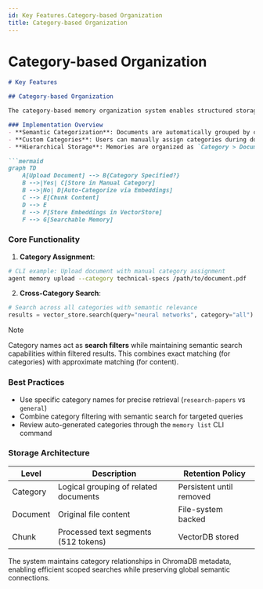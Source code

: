 ```yaml
---
id: Key Features.Category-based Organization
title: Category-based Organization
---
```

# Category-based Organization
```markdown
# Key Features

## Category-based Organization

The category-based memory organization system enables structured storage and retrieval of document memories using semantic groupings. This approach enhances search efficiency and maintains contextual relationships between stored documents.

### Implementation Overview
- **Semantic Categorization**: Documents are automatically grouped by content similarity using embedding vectors
- **Custom Categories**: Users can manually assign categories during document upload via CLI
- **Hierarchical Storage**: Memories are organized as `Category > Document > Chunk` in the vector store

```mermaid
graph TD
    A[Upload Document] --> B{Category Specified?}
    B -->|Yes| C[Store in Manual Category]
    B -->|No| D[Auto-Categorize via Embeddings]
    C --> E[Chunk Content]
    D --> E
    E --> F[Store Embeddings in VectorStore]
    F --> G[Searchable Memory]
```

### Core Functionality
1. **Category Assignment**:
```bash
# CLI example: Upload document with manual category assignment
agent memory upload --category technical-specs /path/to/document.pdf
```
2. **Cross-Category Search**:
```python
# Search across all categories with semantic relevance
results = vector_store.search(query="neural networks", category="all")
```

> [!NOTE]
> Category names act as **search filters** while maintaining semantic search capabilities within filtered results. This combines exact matching (for categories) with approximate matching (for content).

### Best Practices
- Use specific category names for precise retrieval (`research-papers` vs `general`)
- Combine category filtering with semantic search for targeted queries
- Review auto-generated categories through the `memory list` CLI command

### Storage Architecture
| Level        | Description                                  | Retention Policy         |
|--------------|----------------------------------------------|--------------------------|
| Category     | Logical grouping of related documents       | Persistent until removed |
| Document     | Original file content                       | File-system backed       |
| Chunk        | Processed text segments (512 tokens)        | VectorDB stored          |

The system maintains category relationships in ChromaDB metadata, enabling efficient scoped searches while preserving global semantic connections.
```
